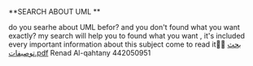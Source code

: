 **SEARCH ABOUT UML **

do you searhe about UML befor? and you don't found what you want  exactly? my search will help you to found what you want , it's  included every important information about this subject come to read it
[بحث توصيفات.pdf](https://github.com/psau-edu-sa/se3131-article-irenadq/files/10009530/default.pdf)
Renad Al-qahtany
442050951

